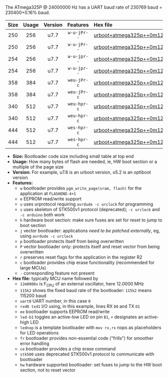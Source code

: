 The ATmega325P @ 24000000 Hz has a UART baud rate of 230769 baud = 230400+0.16% baud.

|Size|Usage|Version|Features|Hex file|
|:-:|:-:|:-:|:-:|:--|
|250|256|u7.7|`w-u-jPr--`|[urboot+atmega325p++0m1250x++++1k2_uart0_rxe0_txe1_led+b5.hex](https://raw.githubusercontent.com/stefanrueger/urboot.hex/main/mcus/atmega325p/external_oscillator/fcpu++0m1250_Hz/br++++1k2_bps/urboot+atmega325p++0m1250x++++1k2_uart0_rxe0_txe1_led+b5.hex)|
|250|256|u7.7|`w-u-jPr--`|[urboot+atmega325p++0m1250x++++1k2_uart0_rxe0_txe1_lednop.hex](https://raw.githubusercontent.com/stefanrueger/urboot.hex/main/mcus/atmega325p/external_oscillator/fcpu++0m1250_Hz/br++++1k2_bps/urboot+atmega325p++0m1250x++++1k2_uart0_rxe0_txe1_lednop.hex)|
|254|256|u7.7|`w-u-jpr--`|[urboot+atmega325p++0m1250x++++1k2_uart0_rxe0_txe1_led+b5_fr.hex](https://raw.githubusercontent.com/stefanrueger/urboot.hex/main/mcus/atmega325p/external_oscillator/fcpu++0m1250_Hz/br++++1k2_bps/urboot+atmega325p++0m1250x++++1k2_uart0_rxe0_txe1_led+b5_fr.hex)|
|254|256|u7.7|`w-u-jpr--`|[urboot+atmega325p++0m1250x++++1k2_uart0_rxe0_txe1_lednop_fr.hex](https://raw.githubusercontent.com/stefanrueger/urboot.hex/main/mcus/atmega325p/external_oscillator/fcpu++0m1250_Hz/br++++1k2_bps/urboot+atmega325p++0m1250x++++1k2_uart0_rxe0_txe1_lednop_fr.hex)|
|358|384|u7.7|`weu-jPr-c`|[urboot+atmega325p++0m1250x++++1k2_uart0_rxe0_txe1_ee_led+b5_fr_ce.hex](https://raw.githubusercontent.com/stefanrueger/urboot.hex/main/mcus/atmega325p/external_oscillator/fcpu++0m1250_Hz/br++++1k2_bps/urboot+atmega325p++0m1250x++++1k2_uart0_rxe0_txe1_ee_led+b5_fr_ce.hex)|
|358|384|u7.7|`weu-jPr-c`|[urboot+atmega325p++0m1250x++++1k2_uart0_rxe0_txe1_ee_lednop_fr_ce.hex](https://raw.githubusercontent.com/stefanrueger/urboot.hex/main/mcus/atmega325p/external_oscillator/fcpu++0m1250_Hz/br++++1k2_bps/urboot+atmega325p++0m1250x++++1k2_uart0_rxe0_txe1_ee_lednop_fr_ce.hex)|
|340|512|u7.7|`weu-hpr-c`|[urboot+atmega325p++0m1250x++++1k2_uart0_rxe0_txe1_ee_led+b5_fr_ce_hw.hex](https://raw.githubusercontent.com/stefanrueger/urboot.hex/main/mcus/atmega325p/external_oscillator/fcpu++0m1250_Hz/br++++1k2_bps/urboot+atmega325p++0m1250x++++1k2_uart0_rxe0_txe1_ee_led+b5_fr_ce_hw.hex)|
|340|512|u7.7|`weu-hpr-c`|[urboot+atmega325p++0m1250x++++1k2_uart0_rxe0_txe1_ee_lednop_fr_ce_hw.hex](https://raw.githubusercontent.com/stefanrueger/urboot.hex/main/mcus/atmega325p/external_oscillator/fcpu++0m1250_Hz/br++++1k2_bps/urboot+atmega325p++0m1250x++++1k2_uart0_rxe0_txe1_ee_lednop_fr_ce_hw.hex)|
|444|512|u7.7|`wes-hpr-c`|[urboot+atmega325p++0m1250x++++1k2_uart0_rxe0_txe1_ee_led+b5_fr_ce_stk500_hw.hex](https://raw.githubusercontent.com/stefanrueger/urboot.hex/main/mcus/atmega325p/external_oscillator/fcpu++0m1250_Hz/br++++1k2_bps/urboot+atmega325p++0m1250x++++1k2_uart0_rxe0_txe1_ee_led+b5_fr_ce_stk500_hw.hex)|
|444|512|u7.7|`wes-hpr-c`|[urboot+atmega325p++0m1250x++++1k2_uart0_rxe0_txe1_ee_lednop_fr_ce_stk500_hw.hex](https://raw.githubusercontent.com/stefanrueger/urboot.hex/main/mcus/atmega325p/external_oscillator/fcpu++0m1250_Hz/br++++1k2_bps/urboot+atmega325p++0m1250x++++1k2_uart0_rxe0_txe1_ee_lednop_fr_ce_stk500_hw.hex)|

- **Size:** Bootloader code size including small table at top end
- **Usage:** How many bytes of flash are needed, ie, HW boot section or a multiple of the page size
- **Version:** For example, u7.6 is an urboot version, o5.2 is an optiboot version
- **Features:**
  + `w` bootloader provides `pgm_write_page(sram, flash)` for the application at `FLASHEND-4+1`
  + `e` EEPROM read/write support
  + `u` uses urprotocol requiring `avrdude -c urclock` for programming
  + `s` uses skeleton of STK500v1 protocol (deprecated); `-c urclock` and `-c arduino` both work
  + `h` hardware boot section: make sure fuses are set for reset to jump to boot section
  + `j` vector bootloader: applications *need to be patched externally*, eg, using `avrdude -c urclock`
  + `p` bootloader protects itself from being overwritten
  + `P` vector bootloader only: protects itself and reset vector from being overwritten
  + `r` preserves reset flags for the application in the register R2
  + `c` bootloader provides chip erase functionality (recommended for large MCUs)
  + `-` corresponding feature not present
- **Hex file:** typically MCU name followed by
  + `12m0000x` is F<sub>CPU</sub> of an external oscillator, here 12.0000 MHz
  + `115k2` shows the fixed baud rate of the bootloader: `115k2` means 115200 baud
  + `uart0` UART number, in this case `0`
  + `rxd0 txd1` I/O using, in this example, lines RX `D0` and TX `D1`
  + `ee` bootloader supports EEPROM read/write
  + `led-b1` toggles an active-low LED on pin `B1`, `+` designates an active-high LED
  + `lednop` is a template bootloader with `mov rx,rx` nops as placeholders for LED operations
  + `fr` bootloader provides non-essential code ("frills") for smoother error handling
  + `ce` bootloader provides a chip erase command
  + `stk500` uses deprecated STK500v1 protocol to communicate with bootloader
  + `hw` hardware supported bootloader: set fuses to jump to the HW boot section, not to reset vector
